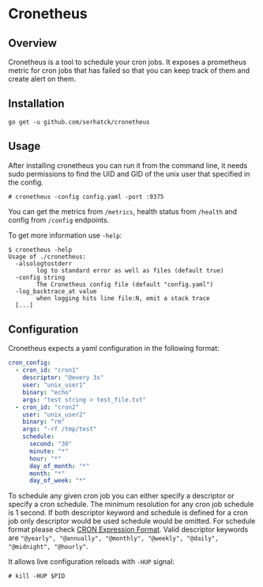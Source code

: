 # Cronetheus

## Overview

Cronetheus is a tool to schedule your cron jobs. It exposes a prometheus metric for cron jobs that has failed so that you can keep track of them and create alert on them. 

## Installation

```
go get -u github.com/serhatck/cronetheus
```

## Usage

After installing cronetheus you can run it from the command line, it needs sudo permissions to find the UID and GID of the unix user that specified in the config.

```
# cronetheus -config config.yaml -port :9375
```

You can get the metrics from `/metrics`, health status from `/health` and config from `/config` endpoints.

To get more information use `-help`:

```
$ cronetheus -help
Usage of ./cronetheus:
  -alsologtostderr
    	log to standard error as well as files (default true)
  -config string
    	The Cronetheus config file (default "config.yaml")
  -log_backtrace_at value
    	when logging hits line file:N, emit a stack trace
  [...]
```

## Configuration

Cronetheus expects a yaml configuration in the following format:

```yaml
cron_config:
  - cron_id: "cron1"
    descriptor: "@every 3s"
    user: "unix_user1"
    binary: "echo"
    args: "test string > test_file.txt"
  - cron_id: "cron2"
    user: "unix_user2"
    binary: "rm"
    args: "-rf /tmp/test"
    schedule:
      second: "30"
      minute: "*"
      hour: "*"
      day_of_month: "*"
      month: "*"
      day_of_week: "*"
```

To schedule any given cron job you can either specify a descriptor or specify a cron schedule. The minimum resolution for any cron job schedule is 1 second. If both descriptor keyword and schedule is defined for a cron job only descriptor would be used schedule would be omitted. For schedule format please check [CRON Expression Format](https://godoc.org/github.com/robfig/cron#hdr-CRON_Expression_Format). Valid descriptor keywords are `"@yearly", "@annually", "@monthly", "@weekly", "@daily", "@midnight", "@hourly"`.

It allows live configuration reloads with `-HUP` signal:

```
# kill -HUP $PID
```


